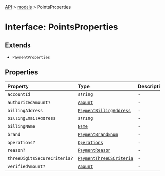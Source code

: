 [API](../../index.md) > [models](../index.md) > PointsProperties

# Interface: PointsProperties

## Extends

- [`PaymentProperties`](PaymentProperties.md)

## Properties

| Property | Type | Description | Inheritance | Source |
| :------ | :------ | :------ | :------ | :------ |
| `accountId` | `string` | - | - | models/Points.ts:53 |
| `authorizedAmount?` | [`Amount`](../classes/Amount.md) | - | [`PaymentProperties`](PaymentProperties.md).`authorizedAmount` | models/Payment.ts:155 |
| `billingAddress` | [`PaymentBillingAddress`](../classes/PaymentBillingAddress.md) | - | [`PaymentProperties`](PaymentProperties.md).`billingAddress` | models/Payment.ts:153 |
| `billingEmailAddress` | `string` | - | [`PaymentProperties`](PaymentProperties.md).`billingEmailAddress` | models/Payment.ts:154 |
| `billingName` | [`Name`](../classes/Name.md) | - | [`PaymentProperties`](PaymentProperties.md).`billingName` | models/Payment.ts:152 |
| `brand` | [`PaymentBrandEnum`](../type-aliases/PaymentBrandEnum.md) | - | [`PaymentProperties`](PaymentProperties.md).`brand` | models/Payment.ts:150 |
| `operations?` | [`Operations`](../classes/Operations.md) | - | [`PaymentProperties`](PaymentProperties.md).`operations` | models/Payment.ts:158 |
| `reason?` | [`PaymentReason`](../type-aliases/PaymentReason.md) | - | [`PaymentProperties`](PaymentProperties.md).`reason` | models/Payment.ts:151 |
| `threeDigitsSecureCriteria?` | [`PaymentThreeDSCriteria`](../classes/PaymentThreeDSCriteria.md) | - | [`PaymentProperties`](PaymentProperties.md).`threeDigitsSecureCriteria` | models/Payment.ts:157 |
| `verifiedAmount?` | [`Amount`](../classes/Amount.md) | - | [`PaymentProperties`](PaymentProperties.md).`verifiedAmount` | models/Payment.ts:156 |
